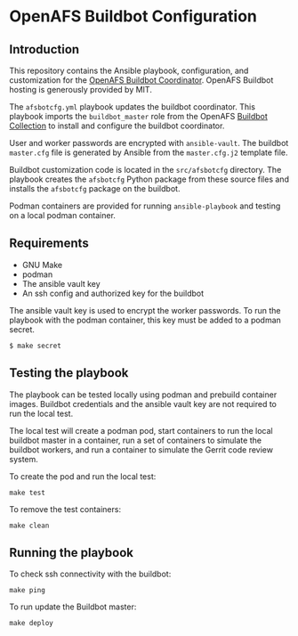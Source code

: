 # OpenAFS Buildbot Configuration

## Introduction

This repository contains the Ansible playbook, configuration, and customization
for the [OpenAFS Buildbot Coordinator][2]. OpenAFS Buildbot hosting is
generously provided by MIT.

The `afsbotcfg.yml` playbook updates the buildbot coordinator.  This
playbook imports the `buildbot_master` role from the OpenAFS [Buildbot
Collection][4] to install and configure the buildbot coordinator.

User and worker passwords are encrypted with `ansible-vault`.  The buildbot
`master.cfg` file is generated by Ansible from the `master.cfg.j2` template
file.

Buildbot customization code is located in the `src/afsbotcfg` directory. The
playbook creates the `afsbotcfg` Python package from these source files and
installs the `afsbotcfg` package on the buildbot.

Podman containers are provided for running `ansible-playbook` and testing
on a local podman container.

## Requirements

* GNU Make
* podman
* The ansible vault key
* An ssh config and authorized key for the buildbot

The ansible vault key is used to encrypt the worker passwords. To run the playbook
with the podman container, this key must be added to a podman secret.

    $ make secret

## Testing the playbook

The playbook can be tested locally using podman and prebuild container images.
Buildbot credentials and the ansible vault key are not required to run the
local test.

The local test will create a podman pod, start containers to run the local
buildbot master in a container, run a set of containers to simulate the
buildbot workers, and run a container to simulate the Gerrit code review
system.

To create the pod and run the local test:

    make test

To remove the test containers:

    make clean

## Running the playbook

To check ssh connectivity with the buildbot:

    make ping

To run update the Buildbot master:

    make deploy


[1]: https://www.openafs.org/
[2]: https://buildbot.openafs.org/
[4]: https://galaxy.ansible.com/openafs_contrib/buildbot
